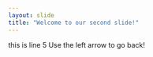 ```yaml
---
layout: slide
title: "Welcome to our second slide!"
---
```

this is line 5 
Use the left arrow to go back!
